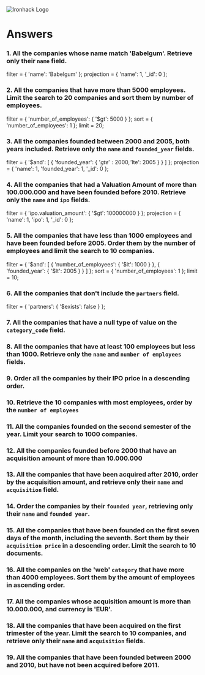 ![Ironhack Logo](https://i.imgur.com/1QgrNNw.png)

# Answers

### 1. All the companies whose name match 'Babelgum'. Retrieve only their `name` field.

filter = {
'name': 'Babelgum'
};
projection = {
'name': 1,
'\_id': 0
};

### 2. All the companies that have more than 5000 employees. Limit the search to 20 companies and sort them by **number of employees**.

filter = {
'number_of_employees': {
'$gt': 5000
}
};
sort = {
'number_of_employees': 1
};
limit = 20;

### 3. All the companies founded between 2000 and 2005, both years included. Retrieve only the `name` and `founded_year` fields.

filter = {
'$and': [
    {
      'founded_year': {
        '$gte': 2000,
'$lte': 2005
}
}
]
};
projection = {
'name': 1,
'founded_year': 1,
'\_id': 0
};

### 4. All the companies that had a Valuation Amount of more than 100.000.000 and have been founded before 2010. Retrieve only the `name` and `ipo` fields.

filter = {
'ipo.valuation_amount': {
'$gt': 100000000
}
};
projection = {
'name': 1,
'ipo': 1,
'\_id': 0
};

### 5. All the companies that have less than 1000 employees and have been founded before 2005. Order them by the number of employees and limit the search to 10 companies.

filter = {
'$and': [
    {
      'number_of_employees': {
        '$lt': 1000
}
}, {
'founded_year': {
'$lt': 2005
}
}
]
};
sort = {
'number_of_employees': 1
};
limit = 10;

### 6. All the companies that don't include the `partners` field.

filter = {
'partners': {
'$exists': false
}
};

### 7. All the companies that have a null type of value on the `category_code` field.

<!-- Your Code Goes Here -->

### 8. All the companies that have at least 100 employees but less than 1000. Retrieve only the `name` and `number of employees` fields.

<!-- Your Code Goes Here -->

### 9. Order all the companies by their IPO price in a descending order.

<!-- Your Code Goes Here -->

### 10. Retrieve the 10 companies with most employees, order by the `number of employees`

<!-- Your Code Goes Here -->

### 11. All the companies founded on the second semester of the year. Limit your search to 1000 companies.

<!-- Your Code Goes Here -->

### 12. All the companies founded before 2000 that have an acquisition amount of more than 10.000.000

<!-- Your Code Goes Here -->

### 13. All the companies that have been acquired after 2010, order by the acquisition amount, and retrieve only their `name` and `acquisition` field.

<!-- Your Code Goes Here -->

### 14. Order the companies by their `founded year`, retrieving only their `name` and `founded year`.

<!-- Your Code Goes Here -->

### 15. All the companies that have been founded on the first seven days of the month, including the seventh. Sort them by their `acquisition price` in a descending order. Limit the search to 10 documents.

<!-- Your Code Goes Here -->

### 16. All the companies on the 'web' `category` that have more than 4000 employees. Sort them by the amount of employees in ascending order.

<!-- Your Code Goes Here -->

### 17. All the companies whose acquisition amount is more than 10.000.000, and currency is 'EUR'.

<!-- Your Code Goes Here -->

### 18. All the companies that have been acquired on the first trimester of the year. Limit the search to 10 companies, and retrieve only their `name` and `acquisition` fields.

<!-- Your Code Goes Here -->

### 19. All the companies that have been founded between 2000 and 2010, but have not been acquired before 2011.

<!-- Your Code Goes Here -->
